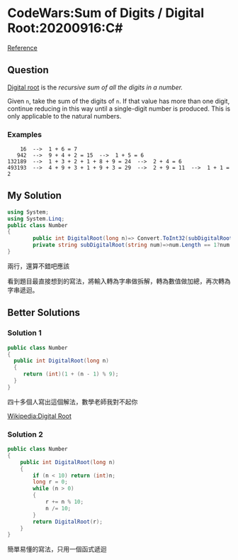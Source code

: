 # CodeWars:Sum of Digits / Digital Root:20200916:C#

[Reference](https://www.codewars.com/kata/541c8630095125aba6000c00/csharp)



## Question

[Digital root](https://en.wikipedia.org/wiki/Digital_root) is the *recursive sum of all the digits in a number.*

Given `n`, take the sum of the digits of `n`. If that value has more than one digit, continue reducing in this way until a single-digit number is produced. This is only applicable to the natural numbers.

### Examples

```
    16  -->  1 + 6 = 7
   942  -->  9 + 4 + 2 = 15  -->  1 + 5 = 6
132189  -->  1 + 3 + 2 + 1 + 8 + 9 = 24  -->  2 + 4 = 6
493193  -->  4 + 9 + 3 + 1 + 9 + 3 = 29  -->  2 + 9 = 11  -->  1 + 1 = 2
```

## My Solution

```C#
using System;
using System.Linq;
public class Number
{
        public int DigitalRoot(long n)=> Convert.ToInt32(subDigitalRoot(n.ToString()));
        private string subDigitalRoot(string num)=>num.Length == 1?num: subDigitalRoot(num.Select(c => Convert.ToInt32(c.ToString())).Sum().ToString());
}
```

兩行，還算不錯吧應該

看到題目最直接想到的寫法，將輸入轉為字串做拆解，轉為數值做加總，再次轉為字串遞迴。

## Better Solutions

### Solution 1

```C#
public class Number
{
  public int DigitalRoot(long n)
  {
     return (int)(1 + (n - 1) % 9);
  }
}
```

四十多個人寫出這個解法，數學老師我對不起你

[Wikipedia:Digital Root](https://en.wikipedia.org/wiki/Digital_root#Congruence_formula)

### Solution 2

```C#
public class Number
{
    public int DigitalRoot(long n)
    {
        if (n < 10) return (int)n;
        long r = 0;
        while (n > 0)
        {
            r += n % 10;
            n /= 10;
        }
        return DigitalRoot(r);
    }
}
```

簡單易懂的寫法，只用一個函式遞迴